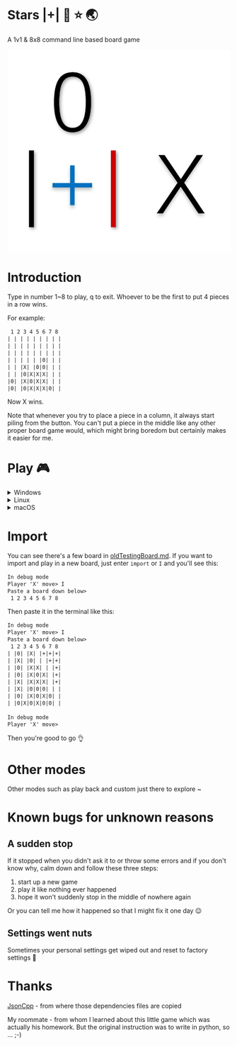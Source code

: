 # Stars |+| &#x1f320; &#x2b50; &#x1f30f;
A 1v1 & 8x8 command line based board game

![tag](./icon/tag.png)

# Introduction
Type in number 1~8 to play, q to exit. Whoever to be the first to put 4 pieces in a row wins.

For example:
```
 1 2 3 4 5 6 7 8
| | | | | | | | |
| | | | | | | | |
| | | | | | | | |
| | | | | |0| | |
| | |X| |0|0| | |
| | |0|X|X|X| | |
|0| |X|0|X|X| | |
|0| |0|X|X|X|0| |
```
Now X wins.

Note that whenever you try to place a piece in a column, it always start piling from the button. You can't put a piece in the middle like any other proper board game would, which might bring boredom but certainly makes it easier for me.

# Play &#x1F3AE;

<details>
<summary>Windows</summary>

## Option 1: Download directly
Download in [here](https://github.com/HanyuDuan/stars/releases), click to run.  

## Option 2: Build &#x1F528; with cmake
In cmd build an English version:

```cmd
git clone https://github.com/HanyuDuan/stars.git
script\build.cmd
```
</details>


<details>
<summary>Linux</summary>

## Build &#x1F528; with cmake

```sh
git clone https://github.com/HanyuDuan/stars.git
./script/build.sh
```
Use `./stars` to start the game.  
`./build.sh install` to install, `./build.sh uninstall` to uninstall &#x1f5d1;  
</details>

<details>
<summary>macOS</summary>
Same as Linux.
</details>

# Import
You can see there's a few board in [oldTestingBoard.md](./docs/oldTestingBoard.md). If you want to import and play in a new board, just enter `import` or `I` and you'll see this:  
```
In debug mode
Player 'X' move> I
Paste a board down below>
 1 2 3 4 5 6 7 8
```
Then paste it in the terminal like this:  
```
In debug mode
Player 'X' move> I
Paste a board down below>
 1 2 3 4 5 6 7 8
| |0| |X| |+|+|+|
| |X| |0| | |+|+|
| |0| |X|X| | |+|
| |0| |X|0|X| |+|
| |X| |X|X|X| |+|
| |X| |0|0|0| | |
| |0| |X|0|X|0| |
| |0|X|0|X|0|0| |

In debug mode
Player 'X' move>
```
Then you're good to go &#128076;  

# Other modes
Other modes such as play back and custom just there to explore \~

# Known bugs for unknown reasons
## A sudden stop
If it stopped when you didn't ask it to or throw some errors and if you don't know why, calm down and follow these three steps:  
1. start up a new game
2. play it like nothing ever happened
3. hope it won't suddenly stop in the middle of nowhere again  

Or you can tell me how it happened so that I might fix it one day &#x1F609;  

## Settings went nuts
Sometimes your personal settings get wiped out and reset to factory settings &#129300;  

# Thanks
[JsonCpp](https://github.com/open-source-parsers/jsoncpp) - from where those dependencies files are copied  

My roommate - from whom I learned about this little game which was actually his homework. But the original instruction was to write in python, so ... ;-)
